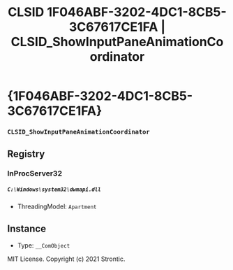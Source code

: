 ﻿---
title: "CLSID 1F046ABF-3202-4DC1-8CB5-3C67617CE1FA | CLSID_ShowInputPaneAnimationCoordinator"
excerpt: What is COM-Object CLSID 1F046ABF-3202-4DC1-8CB5-3C67617CE1FA?
---

# {1F046ABF-3202-4DC1-8CB5-3C67617CE1FA}

### `CLSID_ShowInputPaneAnimationCoordinator`

## Registry


### InProcServer32

##### `C:\Windows\system32\dwmapi.dll`
* ThreadingModel: `Apartment`

## Instance

* Type: `__ComObject`

MIT License. Copyright (c) 2021 Strontic.


